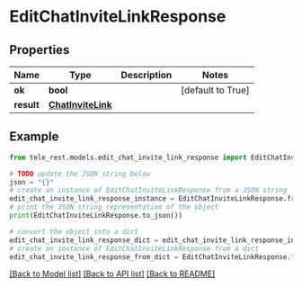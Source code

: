 # EditChatInviteLinkResponse


## Properties

Name | Type | Description | Notes
------------ | ------------- | ------------- | -------------
**ok** | **bool** |  | [default to True]
**result** | [**ChatInviteLink**](ChatInviteLink.md) |  | 

## Example

```python
from tele_rest.models.edit_chat_invite_link_response import EditChatInviteLinkResponse

# TODO update the JSON string below
json = "{}"
# create an instance of EditChatInviteLinkResponse from a JSON string
edit_chat_invite_link_response_instance = EditChatInviteLinkResponse.from_json(json)
# print the JSON string representation of the object
print(EditChatInviteLinkResponse.to_json())

# convert the object into a dict
edit_chat_invite_link_response_dict = edit_chat_invite_link_response_instance.to_dict()
# create an instance of EditChatInviteLinkResponse from a dict
edit_chat_invite_link_response_from_dict = EditChatInviteLinkResponse.from_dict(edit_chat_invite_link_response_dict)
```
[[Back to Model list]](../README.md#documentation-for-models) [[Back to API list]](../README.md#documentation-for-api-endpoints) [[Back to README]](../README.md)


